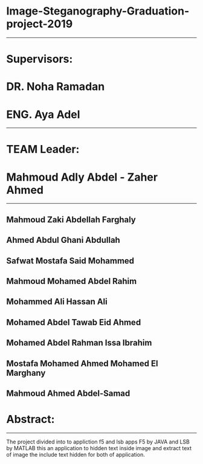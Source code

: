 # Image-Steganography-Graduation-project-2019
----------------------------------------------------------------
# Supervisors:

#    DR. Noha Ramadan
#    ENG. Aya Adel
----------------------------------------------------------------
# TEAM Leader:

#    Mahmoud Adly Abdel - Zaher Ahmed
----------------------------------------------------------------
Mahmoud Zaki Abdellah Farghaly
------------------------------
Ahmed Abdul Ghani Abdullah
-----------------------------
Safwat Mostafa Said Mohammed
-----------------------------
Mahmoud Mohamed Abdel Rahim
-------------------------------
Mohammed Ali Hassan Ali
-------------------------------
Mohamed Abdel Tawab Eid Ahmed
-------------------------------
Mohamed Abdel Rahman Issa Ibrahim
-----------------------------------
Mostafa Mohamed Ahmed Mohamed El Marghany
--------------------------------------------
Mahmoud Ahmed Abdel-Samad
-------------------------------------------------


# Abstract:
-----------
The project divided into to appliction f5 and lsb apps
  F5 by JAVA and LSB by MATLAB
  this an application to hidden text inside image and extract text of image the include text hidden for both of application.

